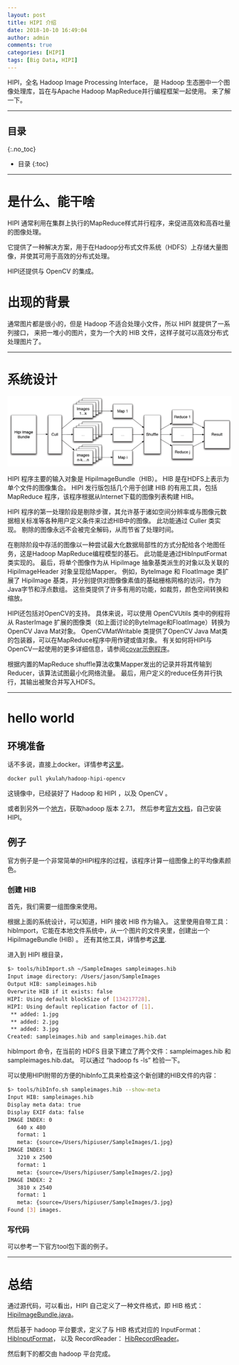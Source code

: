 ```yaml
---
layout: post
title: HIPI 介绍
date: 2018-10-10 16:49:04
author: admin
comments: true
categories: [HIPI]
tags: [Big Data, HIPI]
---
```


HIPI，全名 Hadoop Image Processing Interface， 是 Hadoop 生态圈中一个图像处理库，旨在与Apache Hadoop MapReduce并行编程框架一起使用。
来了解一下。


<!-- more -->

---
## 目录
{:.no_toc}

* 目录
{:toc}
---

# 是什么、能干啥

HIPI 通常利用在集群上执行的MapReduce样式并行程序，来促进高效和高吞吐量的图像处理。

它提供了一种解决方案，用于在Hadoop分布式文件系统（HDFS）上存储大量图像，并使其可用于高效的分布式处理。

HIPI还提供与 OpenCV 的集成。

# 出现的背景

通常图片都是很小的，但是 Hadoop 不适合处理小文件，所以 HIPI 就提供了一系列接口，
来把一堆小的图片，变为一个大的 HIB 文件，这样子就可以高效分布式处理图片了。

---

# 系统设计

[![](/images/posts/hipi_pipeline.png)](/images/posts/hipi_pipeline.png)

HIPI 程序主要的输入对象是 HipiImageBundle（HIB）。 
HIB 是在HDFS上表示为单个文件的图像集合。 
HIPI 发行版包括几个用于创建 HIB 的有用工具，包括 MapReduce 程序，该程序根据从Internet下载的图像列表构建 HIB。

HIPI 程序的第一处理阶段是剔除步骤，其允许基于诸如空间分辨率或与图像元数据相关标准等各种用户定义条件来过滤HIB中的图像。 
此功能通过 Culler 类实现。 
剔除的图像永远不会被完全解码，从而节省了处理时间。

在剔除阶段中存活的图像以一种尝试最大化数据局部性的方式分配给各个地图任务，这是Hadoop MapReduce编程模型的基石。 
此功能是通过HibInputFormat类实现的。 
最后，将单个图像作为从 HipiImage 抽象基类派生的对象以及关联的 HipiImageHeader 对象呈现给Mapper。 
例如，ByteImage 和 FloatImage 类扩展了 HipiImage 基类，并分别提供对图像像素值的基础栅格网格的访问，作为Java字节和浮点数组。 
这些类提供了许多有用的功能，如裁剪，颜色空间转换和缩放。

HIPI还包括对OpenCV的支持。 
具体来说，可以使用 OpenCVUtils 类中的例程将从 RasterImage 扩展的图像类（如上面讨论的ByteImage和FloatImage）转换为OpenCV Java Mat对象。 
OpenCVMatWritable 类提供了OpenCV Java Mat类的包装器，可以在MapReduce程序中用作键或值对象。 
有关如何将HIPI与OpenCV一起使用的更多详细信息，请参阅[covar示例程序](http://hipi.cs.virginia.edu/examples/pca.html)。

根据内置的MapReduce shuffle算法收集Mapper发出的记录并将其传输到Reducer，该算法试图最小化网络流量。 
最后，用户定义的reduce任务并行执行，其输出被聚合并写入HDFS。

---

# hello world

## 环境准备

话不多说，直接上docker。详情参考[这里](https://hub.docker.com/r/ykulah/hadoop-hipi-opencv/)。

```bash
docker pull ykulah/hadoop-hipi-opencv
```

这镜像中，已经装好了 Hadoop 和 HIPI ，以及 OpenCV 。

或者到另外一个[地方](https://hub.docker.com/r/sequenceiq/hadoop-docker)，获取hadoop 版本 2.7.1，
然后参考[官方文档](http://hipi.cs.virginia.edu/gettingstarted.html)，自己安装 HIPI。

## 例子

官方例子是一个非常简单的HIPI程序的过程，该程序计算一组图像上的平均像素颜色。 

### 创建 HIB

首先，我们需要一组图像来使用。 

根据上面的系统设计，可以知道，HIPI 接收 HIB 作为输入。 
这里使用自带工具：hibImport，它能在本地文件系统中，从一个图片的文件夹里，创建出一个 HipiImageBundle (HIB) 。
还有其他工具，详情参考[这里](http://hipi.cs.virginia.edu/examples.html).

进入到 HIPI 根目录，
```bash
$> tools/hibImport.sh ~/SampleImages sampleimages.hib
Input image directory: /Users/jason/SampleImages
Output HIB: sampleimages.hib
Overwrite HIB if it exists: false
HIPI: Using default blockSize of [134217728].
HIPI: Using default replication factor of [1].
 ** added: 1.jpg
 ** added: 2.jpg
 ** added: 3.jpg
Created: sampleimages.hib and sampleimages.hib.dat

```

hibImport 命令，在当前的 HDFS 目录下建立了两个文件：sampleimages.hib 和 sampleimages.hib.dat。
可以通过 “hadoop fs -ls” 检验一下。

可以使用HIPI附带的方便的hibInfo工具来检查这个新创建的HIB文件的内容：

```bash
$> tools/hibInfo.sh sampleimages.hib --show-meta
Input HIB: sampleimages.hib
Display meta data: true
Display EXIF data: false
IMAGE INDEX: 0
   640 x 480
   format: 1
   meta: {source=/Users/hipiuser/SampleImages/1.jpg}
IMAGE INDEX: 1
   3210 x 2500
   format: 1
   meta: {source=/Users/hipiuser/SampleImages/2.jpg}
IMAGE INDEX: 2
   3810 x 2540
   format: 1
   meta: {source=/Users/hipiuser/SampleImages/3.jpg}
Found [3] images.
```

### 写代码

可以参考一下官方tool包下面的例子。

---

# 总结

通过源代码，可以看出，HIPI 自己定义了一种文件格式，即 HIB 格式： [HipiImageBundle.java](https://github.com/uvagfx/hipi/blob/release/core/src/main/java/org/hipi/imagebundle/HipiImageBundle.java)。

然后基于 hadoop 平台要求，定义了与 HIB 格式对应的 InputFormat：[HibInputFormat](https://github.com/uvagfx/hipi/blob/release/core/src/main/java/org/hipi/imagebundle/mapreduce/HibInputFormat.java)，
以及 RecordReader： [HibRecordReader](https://github.com/uvagfx/hipi/blob/release/core/src/main/java/org/hipi/imagebundle/mapreduce/HibRecordReader.java)。

然后剩下的都交由 hadoop 平台完成。


